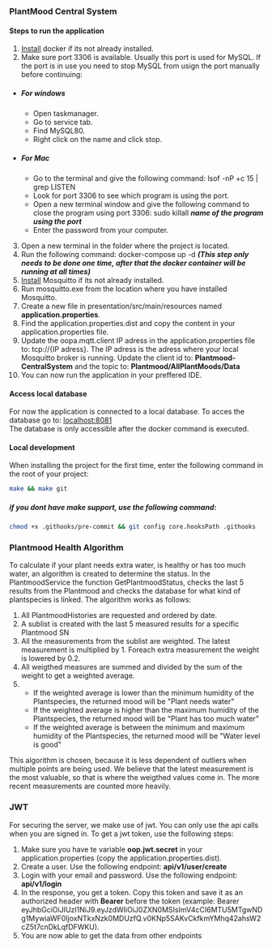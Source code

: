### PlantMood Central System

#### Steps to run the application

1.  [Install](https://hub.docker.com/editions/community/docker-ce-desktop-windows/) docker if its not already installed. 
2.  Make sure port 3306 is available. Usually this port is used for MySQL. If the port is in use you need to stop MySQL from usign the port manually before continuing:
- ##### *For windows*
  - Open taskmanager.
  - Go to service tab.
  - Find MySQL80.
  - Right click on the name and click stop.
- ##### *For Mac*
  - Go to the terminal and give the following command: lsof -nP +c 15 | grep LISTEN
  - Look for port 3306 to see which program is using the port.
  - Open a new terminal window and give the following command to close the program using port 3306: sudo killall ***name of the program using the port***
  - Enter the password from your computer.
3. Open a new terminal in the folder where the project is located.
4. Run the following command: docker-compose up -d  ***(This step only needs to be done one time, after that the docker container will be running at all times)***
5. [Install](https://mosquitto.org/download/) Mosquitto if its not already installed.
6. Run mosquitto.exe from the location where you have installed Mosquitto.
7. Create a new file in presentation/src/main/resources named __application.properties__.
8. Find the application.properties.dist and copy the content in your application.properties file.
9. Update the oopa.mqtt.client IP adress in the application.properties file to: tcp://{IP adress}. The IP adress is the adress where your local Mosquitto broker is running. 
Update the client id to: __Plantmood-CentralSystem__ and the topic to: __Plantmood/AllPlantMoods/Data__
10. You can now run the application in your preffered IDE.

#### Access local database
For now the application is connected to a local database. To acces the database go to: [localhost:8081](localhost:8081)     
  The database is only accessible after the docker command is executed.
  
#### Local development
When installing the project for the first time, enter the following command in the root of your project:
```bash
make && make git
```

##### if you dont have make support, use the following command:
```bash
chmod +x .githooks/pre-commit && git config core.hooksPath .githooks
```

### Plantmood Health Algorithm
To calculate if your plant needs extra water, is healthy or has too much water, an algorithm is created to determine the status. 
In the PlantmoodService the function GetPlantmoodStatus, checks the last 5 results from the Plantmood and checks the database for what kind of plantspecies is linked.
The algorithm works as follows:

1. All PlantmoodHistories are requested and ordered by date.
2. A sublist is created with the last 5 measured results for a specific Plantmood SN
3. All the measurements from the sublist are weighted. The latest measurement is multiplied by 1. Foreach extra measurement the weight is lowered by 0.2.
4. All weigthed measures are summed and divided by the sum of the weight to get a weighted average.
5. 
	- If the weighted average is lower than the minimum humidity of the Plantspecies, the returned mood will be "Plant needs water"
	- If the weighted average is higher than the maximum humidity of the Plantspecies, the returned mood will be "Plant has too much water"
	- If the weighted average is between the minimum and maximum humidity of the Plantspecies, the returned mood will be "Water level is good"

This algorithm is chosen, because it is less dependent of outliers when multiple points are being used. 
We believe that the latest measurement is the most valuable, so that is where the weigthed values come in. 
The more recent measurements are counted more heavily.

### JWT
For securing the server, we make use of jwt. You can only use the api calls when you are signed in.
To get a jwt token, use the following steps:
1. Make sure you have te variable __oop.jwt.secret__ in your application.properties (copy the application.properties.dist).
2. Create a user. Use the following endpoint: __api/v1/user/create__
3. Login with your email and password. Use the following endpoint: __api/v1/login__
4. In the response, you get a token. Copy this token and save it as an authorized header with __Bearer__ before the token (example: Bearer eyJhbGciOiJIUzI1NiJ9.eyJzdWIiOiJ0ZXN0MSIsImV4cCI6MTU5MTgwNDg1MywiaWF0IjoxNTkxNzk0MDUzfQ.v0KNp5SAKvCkfkmYMhq42ahsW2cZ5t7cnDkLqfDFWKU).
5. You are now able to get the data from other endpoints